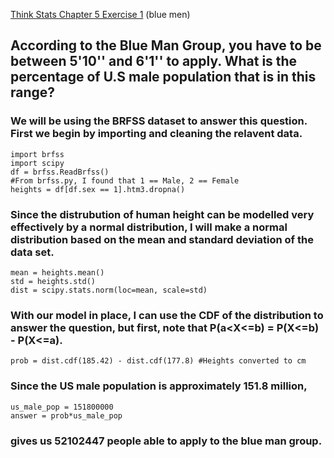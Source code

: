 [Think Stats Chapter 5 Exercise 1](http://greenteapress.com/thinkstats2/html/thinkstats2006.html#toc50) (blue men)

## According to the Blue Man Group, you have to be between 5'10'' and 6'1'' to apply. What is the percentage of U.S male population that is in this range?

### We will be using the BRFSS dataset to answer this question. First we begin by importing and cleaning the relavent data.

```
import brfss
import scipy
df = brfss.ReadBrfss()
#From brfss.py, I found that 1 == Male, 2 == Female
heights = df[df.sex == 1].htm3.dropna()

```

### Since the distrubution of human height can be modelled very effectively by a normal distribution, I will make a normal distribution based on the mean and standard deviation of the data set.

```
mean = heights.mean()
std = heights.std()
dist = scipy.stats.norm(loc=mean, scale=std)
```

### With our model in place, I can use the CDF of the distribution to answer the question, but first, note that P(a<X<=b) = P(X<=b) - P(X<=a).

```
prob = dist.cdf(185.42) - dist.cdf(177.8) #Heights converted to cm
```

### Since the US male population is approximately 151.8 million,

```
us_male_pop = 151800000 
answer = prob*us_male_pop
```

### gives us 52102447 people able to apply to the blue man group. 
